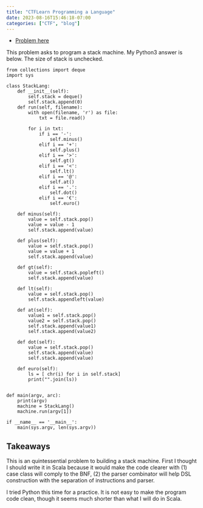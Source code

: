 ```yaml
---
title: "CTFLearn Programming a Language"
date: 2023-08-16T15:46:18-07:00
categories: ["CTF", "blog"]
---
```


- [Problem here](https://ctflearn.com/challenge/1050)

This problem asks to program a stack machine.
My Python3 answer is below. The size of stack is unchecked.

```
from collections import deque
import sys

class StackLang:
    def __init__(self):
        self.stack = deque()
        self.stack.append(0)
    def run(self, filename):
        with open(filename, 'r') as file:
            txt = file.read()

        for i in txt:
            if i == '-':
                self.minus()
            elif i == '+':
                self.plus()
            elif i == '>':
                self.gt()
            elif i == '<':
                self.lt()
            elif i == '@':
                self.at()
            elif i == '.':
                self.dot()
            elif i == '€':
                self.euro()

    def minus(self):
        value = self.stack.pop()
        value = value - 1
        self.stack.append(value)

    def plus(self):
        value = self.stack.pop()
        value = value + 1
        self.stack.append(value)

    def gt(self):
        value = self.stack.popleft()
        self.stack.append(value)

    def lt(self):
        value = self.stack.pop()
        self.stack.appendleft(value)

    def at(self):
        value1 = self.stack.pop()
        value2 = self.stack.pop()
        self.stack.append(value1)
        self.stack.append(value2)

    def dot(self):
        value = self.stack.pop()
        self.stack.append(value)
        self.stack.append(value)

    def euro(self):
        ls = [ chr(i) for i in self.stack]
        print("".join(ls))


def main(argv, arc):
    print(argv)
    machine = StackLang()
    machine.run(argv[1])

if __name__ == '__main__':
    main(sys.argv, len(sys.argv))
```

## Takeaways

This is an quintessential problem to building a stack machine. First I thought I
should write it in Scala because it would make the code clearer with (1) case
class will comply to the BNF, (2) the parser combinator will help DSL
construction with the separation of instructions and parser.

I tried Python this time for a practice. It is not easy to make the program code
clean, though it seems much shorter than what I will do in Scala.
